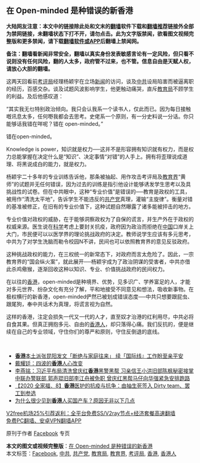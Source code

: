  <h2>在 Open-minded 是种错误的新香港</h2> <p class="notice"><b>大陆网友注意：本文中的链接除此处和文末的<a href="https://github.com/bannedbook/fanqiang" >翻墙</a>软件下载和<a href="https://github.com/killgcd/justmysocks/blob/master/README.md">翻墙推荐</a>链接外全部为禁网链接，未翻墙状态下打不开，请勿点击。此为文字版禁闻，欲看图文视频完整版和更多禁闻，请下载<a href="https://github.com/bannedbook/fanqiang">翻墙软件或APP</a>后翻墙上禁闻网。</p><p>备注：翻墙看新闻非常安全，翻墙以真实身份发表敏感言论有一定风险，但只看不说则没有任何风险，翻的人太多，政府管不过来，也不管。信息自由是天赋人权，请放心大胆的翻墙。</b></p>  <div class="entry">  <p>这两天回看前<a href="https://www.bannedbook.org/bnews/tag/%E8%80%83%E8%AF%84%E5%B1%80/" class="st_tag internal_tag" rel="tag" title="标签 考评局 下的日志">考评局</a>经理杨颖宇在立场<span class='wp_keywordlink_affiliate'><a href="https://www.bannedbook.org/" title="新闻">新闻</a></span>的访问，谈及<a href="https://www.bannedbook.org/bnews/tag/%e4%b8%ad%e5%85%b1/" class="st_tag internal_tag" rel="tag" title="标签 中共 下的日志">中共</a>设局陷害而被逼离职的经历，百感交杂。谈及试题风波影响学生，他更触动痛哭，直斥<a href="https://www.bannedbook.org/bnews/tag/%E6%95%99%E8%82%B2%E5%B1%80/" class="st_tag internal_tag" rel="tag" title="标签 教育局 下的日志">教育局</a>不顾学生的利益。及后他感叹道：</p> <p>“其实我无乜特别政治倾向。我只会认我系一个读书人，仅此而已。因为每日接触嘅讯息太多，任何嘢我都会去思考。史佬系一个原则，有一分史料说一分话。你只能够话我错在咩呢？错在 open-minded。”</p> <p>错在open-minded。</p>  <p>Knowledge is power，知识就是权力──这并不是形容拥有知识就有权力，而是权力总能掌握在决定什么是“知识”、决定事情“对错”的人手上。拥有将歪理说成道理、将黑说成白的能力，就是权力。</p> <p>杨颖宇二十多年的专业训练告诉他，那条被抽起、用作攻击考评局及<a href="https://www.bannedbook.org/bnews/tag/%E6%95%99%E8%82%B2%E7%95%8C/" class="st_tag internal_tag" rel="tag" title="标签 教育界 下的日志">教育界</a>“黄师”的试题并无任何错误，因为过去的训练是指引他设计能够诱发学生思考以及具挑战性的试卷。但在中共眼中，这种“专业价值”是错误的──教育是政权的工具，被用作“清洗太平地”，告诉学生不能违反的<a href="https://www.bannedbook.org/bnews/tag/%e5%85%b1%e4%ba%a7%e5%85%9a/" class="st_tag internal_tag" rel="tag" title="标签 共产党 下的日志">共产党</a>真理，灌输“主旋律”。衡量对错的基准被修正，在旧有的专业价值下，这种试题自然曝露了诸多能被抨击的地方。</p> <p>专业价值对政权的威胁，在于能够洞察政权为了自保的谎言，并生产外在于政权的权威来源。医生说在<span class='wp_keywordlink'><a href="https://www.bannedbook.org/forum11/topic309.html" title="禁片：“科学”的棍子" target="_blank">科学</a></span>考虑上要封关抗疫，政府因为政治而拒绝在<span class='wp_keywordlink_affiliate'><a href="https://www.bannedbook.org/" title="中国" target="_blank">中国</a></span>口岸关上大门，市民便可以以医学界的理论挑战政府的决定。教师说学生应该有多元思考，中共为了对学生洗脑而勒令校园N不讲，民间也可以依照教育界的意见反驳政府。</p>  <p>这种挑战政权的能力，在三权统一的新常态下，对政府而言太危险了。因此，一宗教育界的“国会纵火案”，就此展开──杨颖宇成为了政治阴谋的受害者，中共亦借此杀鸡儆猴，逐渐回收这种以知识、专业、价值挑战政府的民间权力。</p> <p>在以往的<a href="https://www.bannedbook.org/bnews/tag/%e9%a6%99%e6%b8%af/" class="st_tag internal_tag" rel="tag" title="标签 香港 下的日志">香港</a>，open-minded是种境界、优势，见多识广、学养富足的人，才能对多元世界、纷杂文化有充分了解，平和地接受不同意见和想法，吸收新事物。在极权横行的新香港，open-minded俨然已被划成错误态度──中共只想要跟屁虫、跟尾狗，奉中共话术为真理，将谎言视为自然。</p> <p>这样的香港，注定会损失一代又一代的人才，直至奴才治港的红利用尽，中共必将自食其果。但真正拥抱多元、自由的<a href="https://www.bannedbook.org/bnews/tag/%E9%A6%99%E6%B8%AF%E4%BA%BA/" class="st_tag internal_tag" rel="tag" title="标签 香港人 下的日志">香港人</a>，却只落得心痛。我们反抗的，便是继续在自己的专业领域，守住你们的尊严和原则，守住反倒退的底线。</p>  <p> </p> <ul class='op-related-articles' title='相关阅读'> <li><a href='https://www.bannedbook.org/bnews/headline/20201229/1457156.html' target='_blank'><b>香港</b>本土派张昆阳发文「断绝与家庭往来」 续「国际线』工作盼至亲平安</a></li> <li><a href='https://www.bannedbook.org/bnews/baitai/20201229/1457094.html' target='_blank'>戴耀廷：四波的<b>香港</b>人心改变</a></li> <li><a href='https://www.bannedbook.org/bnews/comments/20201229/1457086.html' target='_blank'>李燕铭：习近平布局清洗曾庆红<b>香港</b>黑警黑帮 习亲信王小洪旧部陈枫秘密接掌中联办警联部 郭声琨旧部李江舟被免职 曾庆红黑帮马仔向华强紧急安排跑路</a></li> <li><a href='https://www.bannedbook.org/bnews/comments/20201229/1457078.html' target='_blank'>【2020 全家福．8】<b>香港</b>医护的抗疫与抗争：由抽生死签入 Dirty team、罢工到参选</a></li> <li><a href='https://www.bannedbook.org/bnews/lifebaike/20201229/1456985.html' target='_blank'>为什么很少见到<b>香港</b>人买国产车？原因无非以下几点</a></li> </ul> <p class="texttj"> <a href="https://www.bannedbook.org/forum23/topic22702.html" target="_blank">V2free机场25%引荐返利：全平台免费SS/V2ray节点+经济套餐高速翻墙</a><br/> <a href="https://github.com/bannedbook/fanqiang/wiki/%E7%A6%81%E9%97%BB%E7%BD%91%E5%AE%89%E5%8D%93%E7%BF%BB%E5%A2%99%E6%96%B0%E9%97%BBAPP" target="_blank">免费PC翻墙、安卓VPN翻墙APP</a></p><p>原刊于作者 <a href="https://www.bannedbook.org/bnews/tag/facebook/" class="st_tag internal_tag" rel="tag" title="标签 Facebook 下的日志">Facebook</a> 专页</p><a name='sharetosocial'></a>       <div><b>本文的图文或视频完整版</b>：<a href='https://www.bannedbook.org/bnews/comments/20201229/1457171.html'>在 Open-minded 是种错误的新香港</a></div>  </div><!--END ENTRY--> <div class="postfooter"> <div>本文标签：<a href="https://www.bannedbook.org/bnews/tag/facebook/" rel="tag">Facebook</a>, <a href="https://www.bannedbook.org/bnews/tag/%e4%b8%ad%e5%85%b1/" rel="tag">中共</a>, <a href="https://www.bannedbook.org/bnews/tag/%e5%85%b1%e4%ba%a7%e5%85%9a/" rel="tag">共产党</a>, <a href="https://www.bannedbook.org/bnews/tag/%E6%95%99%E8%82%B2%E5%B1%80/" rel="tag">教育局</a>, <a href="https://www.bannedbook.org/bnews/tag/%E6%95%99%E8%82%B2%E7%95%8C/" rel="tag">教育界</a>, <a href="https://www.bannedbook.org/bnews/tag/%E8%80%83%E8%AF%84%E5%B1%80/" rel="tag">考评局</a>, <a href="https://www.bannedbook.org/bnews/tag/%e9%a6%99%e6%b8%af/" rel="tag">香港</a>, <a href="https://www.bannedbook.org/bnews/tag/%E9%A6%99%E6%B8%AF%E4%BA%BA/" rel="tag">香港人</a></div>  </div><!--END POSTFOOTER--> 